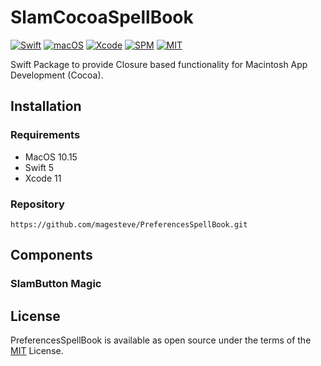# SlamCocoaSpellBook

[![Swift](https://img.shields.io/badge/Swift-5-blue.svg)](https://swift.org)
[![macOS](https://img.shields.io/badge/os-macOS-blue.svg)](https://apple.com/mac)
[![Xcode](https://img.shields.io/badge/Xcode-12-blue.svg)](https://developer.apple.com/xcode)
[![SPM](https://img.shields.io/badge/SPM-Compatible-blue)](https://swift.org/package-manager)
[![MIT](https://img.shields.io/badge/License-MIT-blue.svg)](https://opensource.org/licenses/MIT)

Swift Package to provide Closure based functionality for Macintosh App Development (Cocoa).

## Installation

### Requirements

- MacOS 10.15
- Swift 5
- Xcode 11

### Repository

    https://github.com/magesteve/PreferencesSpellBook.git

## Components

### SlamButton Magic



## License

PreferencesSpellBook is available as open source under the terms of the [MIT](https://github.com/magesteve/SlamCocoaSpellBook/blob/main/LICENSE) License.
